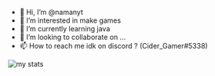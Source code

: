- 👋 Hi, I’m @namanyt
- 👀 I’m interested in make games
- 🌱 I’m currently learning java
- 💞️ I’m looking to collaborate on ...
- 📫 How to reach me idk on discord ? (Cider_Gamer#5338)

<!---
namanyt/namanyt is a ✨ special ✨ repository because its `README.md` (this file) appears on your GitHub profile.
You can click the Preview link to take a look at your changes.
--->

<img src="https://github-readme-stats.vercel.app/api?username=namanyt&show_icons=true&count_private=true&hide=stars&custom_title=My%20Github%20Stats&bg_color=0D1117&text_color=2085FF&icon_color=D29AC3&title_color=D29AC3" alt="my stats">
